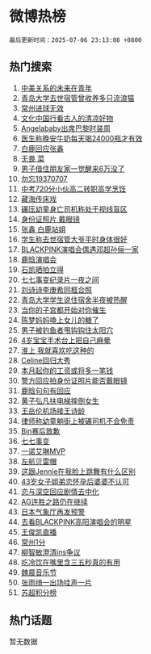 # 微博热榜

`最后更新时间：2025-07-06 23:13:08 +0800`

## 热门搜索

1. [中美关系的未来在青年](https://m.weibo.cn/search?containerid=100103type%3D1%26t%3D10%26q%3D%23%E4%B8%AD%E7%BE%8E%E5%85%B3%E7%B3%BB%E7%9A%84%E6%9C%AA%E6%9D%A5%E5%9C%A8%E9%9D%92%E5%B9%B4%23&stream_entry_id=51&isnewpage=1&extparam=seat%3D1%26cate%3D10103%26pos%3D0%26dgr%3D0%26filter_type%3Drealtimehot%26stream_entry_id%3D51%26c_type%3D51%26q%3D%2523%25E4%25B8%25AD%25E7%25BE%258E%25E5%2585%25B3%25E7%25B3%25BB%25E7%259A%2584%25E6%259C%25AA%25E6%259D%25A5%25E5%259C%25A8%25E9%259D%2592%25E5%25B9%25B4%2523%26display_time%3D1751814787%26pre_seqid%3D17518147873100187794317)
1. [青岛大学去世宿管曾收养多只流浪猫](https://m.weibo.cn/search?containerid=100103type%3D1%26t%3D10%26q%3D%23%E9%9D%92%E5%B2%9B%E5%A4%A7%E5%AD%A6%E5%8E%BB%E4%B8%96%E5%AE%BF%E7%AE%A1%E6%9B%BE%E6%94%B6%E5%85%BB%E5%A4%9A%E5%8F%AA%E6%B5%81%E6%B5%AA%E7%8C%AB%23&stream_entry_id=31&isnewpage=1&extparam=seat%3D1%26cate%3D5001%26pos%3D0%26dgr%3D0%26flag%3D1%26stream_entry_id%3D31%26band_rank%3D1%26realpos%3D1%26lcate%3D5001%26c_type%3D31%26q%3D%2523%25E9%259D%2592%25E5%25B2%259B%25E5%25A4%25A7%25E5%25AD%25A6%25E5%258E%25BB%25E4%25B8%2596%25E5%25AE%25BF%25E7%25AE%25A1%25E6%259B%25BE%25E6%2594%25B6%25E5%2585%25BB%25E5%25A4%259A%25E5%258F%25AA%25E6%25B5%2581%25E6%25B5%25AA%25E7%258C%25AB%2523%26filter_type%3Drealtimehot%26display_time%3D1751814787%26pre_seqid%3D17518147873100187794317)
1. [常州进球无效](https://m.weibo.cn/search?containerid=100103type%3D1%26t%3D10%26q%3D%23%E5%B8%B8%E5%B7%9E%E8%BF%9B%E7%90%83%E6%97%A0%E6%95%88%23&stream_entry_id=31&isnewpage=1&extparam=seat%3D1%26cate%3D5001%26pos%3D1%26dgr%3D0%26flag%3D2%26stream_entry_id%3D31%26band_rank%3D2%26realpos%3D2%26lcate%3D5001%26c_type%3D31%26q%3D%2523%25E5%25B8%25B8%25E5%25B7%259E%25E8%25BF%259B%25E7%2590%2583%25E6%2597%25A0%25E6%2595%2588%2523%26filter_type%3Drealtimehot%26display_time%3D1751814787%26pre_seqid%3D17518147873100187794317)
1. [文化中国行看古人的清凉好物](https://m.weibo.cn/search?containerid=100103type%3D1%26t%3D10%26q%3D%23%E6%96%87%E5%8C%96%E4%B8%AD%E5%9B%BD%E8%A1%8C%E7%9C%8B%E5%8F%A4%E4%BA%BA%E7%9A%84%E6%B8%85%E5%87%89%E5%A5%BD%E7%89%A9%23&stream_entry_id=31&isnewpage=1&extparam=seat%3D1%26cate%3D5001%26pos%3D2%26dgr%3D0%26flag%3D1%26stream_entry_id%3D31%26band_rank%3D3%26realpos%3D3%26lcate%3D5001%26c_type%3D31%26q%3D%2523%25E6%2596%2587%25E5%258C%2596%25E4%25B8%25AD%25E5%259B%25BD%25E8%25A1%258C%25E7%259C%258B%25E5%258F%25A4%25E4%25BA%25BA%25E7%259A%2584%25E6%25B8%2585%25E5%2587%2589%25E5%25A5%25BD%25E7%2589%25A9%2523%26filter_type%3Drealtimehot%26display_time%3D1751814787%26pre_seqid%3D17518147873100187794317)
1. [Angelababy出席巴黎时装周](https://m.weibo.cn/search?containerid=100103type%3D1%26t%3D10%26q%3D%23Angelababy%E5%87%BA%E5%B8%AD%E5%B7%B4%E9%BB%8E%E6%97%B6%E8%A3%85%E5%91%A8%23&stream_entry_id=31&isnewpage=1&extparam=seat%3D1%26cate%3D5001%26pos%3D3%26dgr%3D0%26flag%3D0%26stream_entry_id%3D31%26band_rank%3D4%26realpos%3D4%26lcate%3D5001%26c_type%3D31%26q%3D%2523Angelababy%25E5%2587%25BA%25E5%25B8%25AD%25E5%25B7%25B4%25E9%25BB%258E%25E6%2597%25B6%25E8%25A3%2585%25E5%2591%25A8%2523%26filter_type%3Drealtimehot%26display_time%3D1751814787%26pre_seqid%3D17518147873100187794317)
1. [医生称晚安牛奶每天喝24000瓶才有效](https://m.weibo.cn/search?containerid=100103type%3D1%26t%3D10%26q%3D%23%E5%8C%BB%E7%94%9F%E7%A7%B0%E6%99%9A%E5%AE%89%E7%89%9B%E5%A5%B6%E6%AF%8F%E5%A4%A9%E5%96%9D24000%E7%93%B6%E6%89%8D%E6%9C%89%E6%95%88%23&stream_entry_id=31&isnewpage=1&extparam=seat%3D1%26cate%3D5001%26pos%3D4%26dgr%3D0%26flag%3D0%26stream_entry_id%3D31%26band_rank%3D5%26realpos%3D5%26lcate%3D5001%26c_type%3D31%26q%3D%2523%25E5%258C%25BB%25E7%2594%259F%25E7%25A7%25B0%25E6%2599%259A%25E5%25AE%2589%25E7%2589%259B%25E5%25A5%25B6%25E6%25AF%258F%25E5%25A4%25A9%25E5%2596%259D24000%25E7%2593%25B6%25E6%2589%258D%25E6%259C%2589%25E6%2595%2588%2523%26filter_type%3Drealtimehot%26display_time%3D1751814787%26pre_seqid%3D17518147873100187794317)
1. [白鹿回应张鑫](https://m.weibo.cn/search?containerid=100103type%3D1%26t%3D10%26q%3D%23%E7%99%BD%E9%B9%BF%E5%9B%9E%E5%BA%94%E5%BC%A0%E9%91%AB%23&stream_entry_id=31&isnewpage=1&extparam=seat%3D1%26cate%3D5001%26pos%3D5%26dgr%3D0%26flag%3D1%26stream_entry_id%3D31%26band_rank%3D6%26realpos%3D6%26lcate%3D5001%26c_type%3D31%26q%3D%2523%25E7%2599%25BD%25E9%25B9%25BF%25E5%259B%259E%25E5%25BA%2594%25E5%25BC%25A0%25E9%2591%25AB%2523%26filter_type%3Drealtimehot%26display_time%3D1751814787%26pre_seqid%3D17518147873100187794317)
1. [无畏 菜](https://m.weibo.cn/search?containerid=100103type%3D1%26t%3D10%26q%3D%E6%97%A0%E7%95%8F+%E8%8F%9C&stream_entry_id=31&isnewpage=1&extparam=seat%3D1%26cate%3D5001%26pos%3D6%26dgr%3D0%26flag%3D0%26stream_entry_id%3D31%26band_rank%3D7%26realpos%3D7%26lcate%3D5001%26c_type%3D31%26q%3D%25E6%2597%25A0%25E7%2595%258F%2520%25E8%258F%259C%26filter_type%3Drealtimehot%26display_time%3D1751814787%26pre_seqid%3D17518147873100187794317)
1. [男子借住朋友家一觉醒来6万没了](https://m.weibo.cn/search?containerid=100103type%3D1%26t%3D10%26q%3D%23%E7%94%B7%E5%AD%90%E5%80%9F%E4%BD%8F%E6%9C%8B%E5%8F%8B%E5%AE%B6%E4%B8%80%E8%A7%89%E9%86%92%E6%9D%A56%E4%B8%87%E6%B2%A1%E4%BA%86%23&stream_entry_id=31&isnewpage=1&extparam=seat%3D1%26cate%3D5001%26pos%3D7%26dgr%3D0%26flag%3D1%26stream_entry_id%3D31%26band_rank%3D8%26realpos%3D8%26lcate%3D5001%26c_type%3D31%26q%3D%2523%25E7%2594%25B7%25E5%25AD%2590%25E5%2580%259F%25E4%25BD%258F%25E6%259C%258B%25E5%258F%258B%25E5%25AE%25B6%25E4%25B8%2580%25E8%25A7%2589%25E9%2586%2592%25E6%259D%25A56%25E4%25B8%2587%25E6%25B2%25A1%25E4%25BA%2586%2523%26filter_type%3Drealtimehot%26display_time%3D1751814787%26pre_seqid%3D17518147873100187794317)
1. [勿忘19370707](https://m.weibo.cn/search?containerid=100103type%3D1%26t%3D10%26q%3D%23%E5%8B%BF%E5%BF%9819370707%23&stream_entry_id=31&isnewpage=1&extparam=seat%3D1%26cate%3D5001%26pos%3D8%26dgr%3D0%26flag%3D1%26stream_entry_id%3D31%26band_rank%3D9%26realpos%3D9%26lcate%3D5001%26c_type%3D31%26q%3D%2523%25E5%258B%25BF%25E5%25BF%259819370707%2523%26filter_type%3Drealtimehot%26display_time%3D1751814787%26pre_seqid%3D17518147873100187794317)
1. [中考720分小伙高二转职高学烹饪](https://m.weibo.cn/search?containerid=100103type%3D1%26t%3D10%26q%3D%23%E4%B8%AD%E8%80%83720%E5%88%86%E5%B0%8F%E4%BC%99%E9%AB%98%E4%BA%8C%E8%BD%AC%E8%81%8C%E9%AB%98%E5%AD%A6%E7%83%B9%E9%A5%AA%23&stream_entry_id=31&isnewpage=1&extparam=seat%3D1%26cate%3D5001%26pos%3D9%26dgr%3D0%26flag%3D1%26stream_entry_id%3D31%26band_rank%3D10%26realpos%3D10%26lcate%3D5001%26c_type%3D31%26q%3D%2523%25E4%25B8%25AD%25E8%2580%2583720%25E5%2588%2586%25E5%25B0%258F%25E4%25BC%2599%25E9%25AB%2598%25E4%25BA%258C%25E8%25BD%25AC%25E8%2581%258C%25E9%25AB%2598%25E5%25AD%25A6%25E7%2583%25B9%25E9%25A5%25AA%2523%26filter_type%3Drealtimehot%26display_time%3D1751814787%26pre_seqid%3D17518147873100187794317)
1. [藏海传床戏](https://m.weibo.cn/search?containerid=100103type%3D1%26t%3D10%26q%3D%23%E8%97%8F%E6%B5%B7%E4%BC%A0%E5%BA%8A%E6%88%8F%23&stream_entry_id=31&isnewpage=1&extparam=seat%3D1%26cate%3D5001%26pos%3D10%26dgr%3D0%26flag%3D1%26stream_entry_id%3D31%26band_rank%3D11%26realpos%3D11%26lcate%3D5001%26c_type%3D31%26q%3D%2523%25E8%2597%258F%25E6%25B5%25B7%25E4%25BC%25A0%25E5%25BA%258A%25E6%2588%258F%2523%26filter_type%3Drealtimehot%26display_time%3D1751814787%26pre_seqid%3D17518147873100187794317)
1. [碾压幼童身亡司机称处于视线盲区](https://m.weibo.cn/search?containerid=100103type%3D1%26t%3D10%26q%3D%23%E7%A2%BE%E5%8E%8B%E5%B9%BC%E7%AB%A5%E8%BA%AB%E4%BA%A1%E5%8F%B8%E6%9C%BA%E7%A7%B0%E5%A4%84%E4%BA%8E%E8%A7%86%E7%BA%BF%E7%9B%B2%E5%8C%BA%23&stream_entry_id=31&isnewpage=1&extparam=seat%3D1%26cate%3D5001%26pos%3D11%26dgr%3D0%26flag%3D1%26stream_entry_id%3D31%26band_rank%3D12%26realpos%3D12%26lcate%3D5001%26c_type%3D31%26q%3D%2523%25E7%25A2%25BE%25E5%258E%258B%25E5%25B9%25BC%25E7%25AB%25A5%25E8%25BA%25AB%25E4%25BA%25A1%25E5%258F%25B8%25E6%259C%25BA%25E7%25A7%25B0%25E5%25A4%2584%25E4%25BA%258E%25E8%25A7%2586%25E7%25BA%25BF%25E7%259B%25B2%25E5%258C%25BA%2523%26filter_type%3Drealtimehot%26display_time%3D1751814787%26pre_seqid%3D17518147873100187794317)
1. [身份证照片 戴眼镜](https://m.weibo.cn/search?containerid=100103type%3D1%26t%3D10%26q%3D%E8%BA%AB%E4%BB%BD%E8%AF%81%E7%85%A7%E7%89%87+%E6%88%B4%E7%9C%BC%E9%95%9C&stream_entry_id=31&isnewpage=1&extparam=seat%3D1%26cate%3D5001%26pos%3D12%26dgr%3D0%26flag%3D2%26stream_entry_id%3D31%26band_rank%3D13%26realpos%3D13%26lcate%3D5001%26c_type%3D31%26q%3D%25E8%25BA%25AB%25E4%25BB%25BD%25E8%25AF%2581%25E7%2585%25A7%25E7%2589%2587%2520%25E6%2588%25B4%25E7%259C%25BC%25E9%2595%259C%26filter_type%3Drealtimehot%26display_time%3D1751814787%26pre_seqid%3D17518147873100187794317)
1. [张鑫 白鹿站姐](https://m.weibo.cn/search?containerid=100103type%3D1%26t%3D10%26q%3D%E5%BC%A0%E9%91%AB+%E7%99%BD%E9%B9%BF%E7%AB%99%E5%A7%90&stream_entry_id=31&isnewpage=1&extparam=seat%3D1%26cate%3D5001%26pos%3D13%26dgr%3D0%26flag%3D1%26stream_entry_id%3D31%26band_rank%3D14%26realpos%3D14%26lcate%3D5001%26c_type%3D31%26q%3D%25E5%25BC%25A0%25E9%2591%25AB%2520%25E7%2599%25BD%25E9%25B9%25BF%25E7%25AB%2599%25E5%25A7%2590%26filter_type%3Drealtimehot%26display_time%3D1751814787%26pre_seqid%3D17518147873100187794317)
1. [学生称去世宿管大爷平时身体很好](https://m.weibo.cn/search?containerid=100103type%3D1%26t%3D10%26q%3D%23%E5%AD%A6%E7%94%9F%E7%A7%B0%E5%8E%BB%E4%B8%96%E5%AE%BF%E7%AE%A1%E5%A4%A7%E7%88%B7%E5%B9%B3%E6%97%B6%E8%BA%AB%E4%BD%93%E5%BE%88%E5%A5%BD%23&stream_entry_id=31&isnewpage=1&extparam=seat%3D1%26cate%3D5001%26pos%3D14%26dgr%3D0%26flag%3D1%26stream_entry_id%3D31%26band_rank%3D15%26realpos%3D15%26lcate%3D5001%26c_type%3D31%26q%3D%2523%25E5%25AD%25A6%25E7%2594%259F%25E7%25A7%25B0%25E5%258E%25BB%25E4%25B8%2596%25E5%25AE%25BF%25E7%25AE%25A1%25E5%25A4%25A7%25E7%2588%25B7%25E5%25B9%25B3%25E6%2597%25B6%25E8%25BA%25AB%25E4%25BD%2593%25E5%25BE%2588%25E5%25A5%25BD%2523%26filter_type%3Drealtimehot%26display_time%3D1751814787%26pre_seqid%3D17518147873100187794317)
1. [BLACKPINK演唱会偶遇邓超孙俪一家](https://m.weibo.cn/search?containerid=100103type%3D1%26t%3D10%26q%3D%23BLACKPINK%E6%BC%94%E5%94%B1%E4%BC%9A%E5%81%B6%E9%81%87%E9%82%93%E8%B6%85%E5%AD%99%E4%BF%AA%E4%B8%80%E5%AE%B6%23&stream_entry_id=31&isnewpage=1&extparam=seat%3D1%26cate%3D5001%26pos%3D15%26dgr%3D0%26flag%3D1%26stream_entry_id%3D31%26band_rank%3D16%26realpos%3D16%26lcate%3D5001%26c_type%3D31%26q%3D%2523BLACKPINK%25E6%25BC%2594%25E5%2594%25B1%25E4%25BC%259A%25E5%2581%25B6%25E9%2581%2587%25E9%2582%2593%25E8%25B6%2585%25E5%25AD%2599%25E4%25BF%25AA%25E4%25B8%2580%25E5%25AE%25B6%2523%26filter_type%3Drealtimehot%26display_time%3D1751814787%26pre_seqid%3D17518147873100187794317)
1. [鹿晗演唱会](https://m.weibo.cn/search?containerid=100103type%3D1%26t%3D10%26q%3D%E9%B9%BF%E6%99%97%E6%BC%94%E5%94%B1%E4%BC%9A&stream_entry_id=31&isnewpage=1&extparam=seat%3D1%26cate%3D5001%26pos%3D16%26dgr%3D0%26flag%3D0%26stream_entry_id%3D31%26band_rank%3D17%26realpos%3D17%26lcate%3D5001%26c_type%3D31%26q%3D%25E9%25B9%25BF%25E6%2599%2597%25E6%25BC%2594%25E5%2594%25B1%25E4%25BC%259A%26filter_type%3Drealtimehot%26display_time%3D1751814787%26pre_seqid%3D17518147873100187794317)
1. [石凯晒拍立得](https://m.weibo.cn/search?containerid=100103type%3D1%26t%3D10%26q%3D%E7%9F%B3%E5%87%AF%E6%99%92%E6%8B%8D%E7%AB%8B%E5%BE%97&stream_entry_id=31&isnewpage=1&extparam=seat%3D1%26cate%3D5001%26pos%3D17%26dgr%3D0%26flag%3D1%26stream_entry_id%3D31%26band_rank%3D18%26realpos%3D18%26lcate%3D5001%26c_type%3D31%26q%3D%25E7%259F%25B3%25E5%2587%25AF%25E6%2599%2592%25E6%258B%258D%25E7%25AB%258B%25E5%25BE%2597%26filter_type%3Drealtimehot%26display_time%3D1751814787%26pre_seqid%3D17518147873100187794317)
1. [七七事变纪录片一夜之间](https://m.weibo.cn/search?containerid=100103type%3D1%26t%3D10%26q%3D%23%E4%B8%83%E4%B8%83%E4%BA%8B%E5%8F%98%E7%BA%AA%E5%BD%95%E7%89%87%E4%B8%80%E5%A4%9C%E4%B9%8B%E9%97%B4%23&stream_entry_id=31&isnewpage=1&extparam=seat%3D1%26cate%3D5001%26pos%3D18%26dgr%3D0%26flag%3D0%26stream_entry_id%3D31%26band_rank%3D19%26realpos%3D19%26lcate%3D5001%26c_type%3D31%26q%3D%2523%25E4%25B8%2583%25E4%25B8%2583%25E4%25BA%258B%25E5%258F%2598%25E7%25BA%25AA%25E5%25BD%2595%25E7%2589%2587%25E4%25B8%2580%25E5%25A4%259C%25E4%25B9%258B%25E9%2597%25B4%2523%26filter_type%3Drealtimehot%26display_time%3D1751814787%26pre_seqid%3D17518147873100187794317)
1. [刘诗诗李庚希同框合照](https://m.weibo.cn/search?containerid=100103type%3D1%26t%3D10%26q%3D%23%E5%88%98%E8%AF%97%E8%AF%97%E6%9D%8E%E5%BA%9A%E5%B8%8C%E5%90%8C%E6%A1%86%E5%90%88%E7%85%A7%23&stream_entry_id=31&isnewpage=1&extparam=seat%3D1%26cate%3D5001%26pos%3D19%26dgr%3D0%26flag%3D1%26stream_entry_id%3D31%26band_rank%3D20%26realpos%3D20%26lcate%3D5001%26c_type%3D31%26q%3D%2523%25E5%2588%2598%25E8%25AF%2597%25E8%25AF%2597%25E6%259D%258E%25E5%25BA%259A%25E5%25B8%258C%25E5%2590%258C%25E6%25A1%2586%25E5%2590%2588%25E7%2585%25A7%2523%26filter_type%3Drealtimehot%26display_time%3D1751814787%26pre_seqid%3D17518147873100187794317)
1. [青岛大学学生说住宿舍半夜被热醒](https://m.weibo.cn/search?containerid=100103type%3D1%26t%3D10%26q%3D%23%E9%9D%92%E5%B2%9B%E5%A4%A7%E5%AD%A6%E5%AD%A6%E7%94%9F%E8%AF%B4%E4%BD%8F%E5%AE%BF%E8%88%8D%E5%8D%8A%E5%A4%9C%E8%A2%AB%E7%83%AD%E9%86%92%23&stream_entry_id=31&isnewpage=1&extparam=seat%3D1%26cate%3D5001%26pos%3D20%26dgr%3D0%26flag%3D0%26stream_entry_id%3D31%26band_rank%3D21%26realpos%3D21%26lcate%3D5001%26c_type%3D31%26q%3D%2523%25E9%259D%2592%25E5%25B2%259B%25E5%25A4%25A7%25E5%25AD%25A6%25E5%25AD%25A6%25E7%2594%259F%25E8%25AF%25B4%25E4%25BD%258F%25E5%25AE%25BF%25E8%2588%258D%25E5%258D%258A%25E5%25A4%259C%25E8%25A2%25AB%25E7%2583%25AD%25E9%2586%2592%2523%26filter_type%3Drealtimehot%26display_time%3D1751814787%26pre_seqid%3D17518147873100187794317)
1. [当你的子宫都开始对你催生](https://m.weibo.cn/search?containerid=100103type%3D1%26t%3D10%26q%3D%E5%BD%93%E4%BD%A0%E7%9A%84%E5%AD%90%E5%AE%AB%E9%83%BD%E5%BC%80%E5%A7%8B%E5%AF%B9%E4%BD%A0%E5%82%AC%E7%94%9F&stream_entry_id=31&isnewpage=1&extparam=seat%3D1%26cate%3D5001%26pos%3D21%26dgr%3D0%26flag%3D2%26stream_entry_id%3D31%26band_rank%3D22%26realpos%3D22%26lcate%3D5001%26c_type%3D31%26q%3D%25E5%25BD%2593%25E4%25BD%25A0%25E7%259A%2584%25E5%25AD%2590%25E5%25AE%25AB%25E9%2583%25BD%25E5%25BC%2580%25E5%25A7%258B%25E5%25AF%25B9%25E4%25BD%25A0%25E5%2582%25AC%25E7%2594%259F%26filter_type%3Drealtimehot%26display_time%3D1751814787%26pre_seqid%3D17518147873100187794317)
1. [陈梦妈妈嗑上女儿的糖了](https://m.weibo.cn/search?containerid=100103type%3D1%26t%3D10%26q%3D%E9%99%88%E6%A2%A6%E5%A6%88%E5%A6%88%E5%97%91%E4%B8%8A%E5%A5%B3%E5%84%BF%E7%9A%84%E7%B3%96%E4%BA%86&stream_entry_id=31&isnewpage=1&extparam=seat%3D1%26cate%3D5001%26pos%3D22%26dgr%3D0%26flag%3D0%26stream_entry_id%3D31%26band_rank%3D23%26realpos%3D23%26lcate%3D5001%26c_type%3D31%26q%3D%25E9%2599%2588%25E6%25A2%25A6%25E5%25A6%2588%25E5%25A6%2588%25E5%2597%2591%25E4%25B8%258A%25E5%25A5%25B3%25E5%2584%25BF%25E7%259A%2584%25E7%25B3%2596%25E4%25BA%2586%26filter_type%3Drealtimehot%26display_time%3D1751814787%26pre_seqid%3D17518147873100187794317)
1. [男子被钓鱼者甩钩钩住太阳穴](https://m.weibo.cn/search?containerid=100103type%3D1%26t%3D10%26q%3D%23%E7%94%B7%E5%AD%90%E8%A2%AB%E9%92%93%E9%B1%BC%E8%80%85%E7%94%A9%E9%92%A9%E9%92%A9%E4%BD%8F%E5%A4%AA%E9%98%B3%E7%A9%B4%23&stream_entry_id=31&isnewpage=1&extparam=seat%3D1%26cate%3D5001%26pos%3D23%26dgr%3D0%26flag%3D1%26stream_entry_id%3D31%26band_rank%3D24%26realpos%3D24%26lcate%3D5001%26c_type%3D31%26q%3D%2523%25E7%2594%25B7%25E5%25AD%2590%25E8%25A2%25AB%25E9%2592%2593%25E9%25B1%25BC%25E8%2580%2585%25E7%2594%25A9%25E9%2592%25A9%25E9%2592%25A9%25E4%25BD%258F%25E5%25A4%25AA%25E9%2598%25B3%25E7%25A9%25B4%2523%26filter_type%3Drealtimehot%26display_time%3D1751814787%26pre_seqid%3D17518147873100187794317)
1. [4岁宝宝手术台上把自己麻晕](https://m.weibo.cn/search?containerid=100103type%3D1%26t%3D10%26q%3D%234%E5%B2%81%E5%AE%9D%E5%AE%9D%E6%89%8B%E6%9C%AF%E5%8F%B0%E4%B8%8A%E6%8A%8A%E8%87%AA%E5%B7%B1%E9%BA%BB%E6%99%95%23&stream_entry_id=31&isnewpage=1&extparam=seat%3D1%26cate%3D5001%26pos%3D24%26dgr%3D0%26flag%3D0%26stream_entry_id%3D31%26band_rank%3D25%26realpos%3D25%26lcate%3D5001%26c_type%3D31%26q%3D%25234%25E5%25B2%2581%25E5%25AE%259D%25E5%25AE%259D%25E6%2589%258B%25E6%259C%25AF%25E5%258F%25B0%25E4%25B8%258A%25E6%258A%258A%25E8%2587%25AA%25E5%25B7%25B1%25E9%25BA%25BB%25E6%2599%2595%2523%26filter_type%3Drealtimehot%26display_time%3D1751814787%26pre_seqid%3D17518147873100187794317)
1. [淮上 我就喜欢吃这种的](https://m.weibo.cn/search?containerid=100103type%3D1%26t%3D10%26q%3D%E6%B7%AE%E4%B8%8A+%E6%88%91%E5%B0%B1%E5%96%9C%E6%AC%A2%E5%90%83%E8%BF%99%E7%A7%8D%E7%9A%84&stream_entry_id=31&isnewpage=1&extparam=seat%3D1%26cate%3D5001%26pos%3D25%26dgr%3D0%26flag%3D0%26stream_entry_id%3D31%26band_rank%3D26%26realpos%3D26%26lcate%3D5001%26c_type%3D31%26q%3D%25E6%25B7%25AE%25E4%25B8%258A%2520%25E6%2588%2591%25E5%25B0%25B1%25E5%2596%259C%25E6%25AC%25A2%25E5%2590%2583%25E8%25BF%2599%25E7%25A7%258D%25E7%259A%2584%26filter_type%3Drealtimehot%26display_time%3D1751814787%26pre_seqid%3D17518147873100187794317)
1. [Celine回归大秀](https://m.weibo.cn/search?containerid=100103type%3D1%26t%3D10%26q%3D%23Celine%E5%9B%9E%E5%BD%92%E5%A4%A7%E7%A7%80%23&stream_entry_id=31&isnewpage=1&extparam=seat%3D1%26cate%3D5001%26pos%3D26%26dgr%3D0%26flag%3D1%26stream_entry_id%3D31%26band_rank%3D27%26realpos%3D27%26lcate%3D5001%26c_type%3D31%26q%3D%2523Celine%25E5%259B%259E%25E5%25BD%2592%25E5%25A4%25A7%25E7%25A7%2580%2523%26filter_type%3Drealtimehot%26display_time%3D1751814787%26pre_seqid%3D17518147873100187794317)
1. [本月起你的工资或将多一笔钱](https://m.weibo.cn/search?containerid=100103type%3D1%26t%3D10%26q%3D%23%E6%9C%AC%E6%9C%88%E8%B5%B7%E4%BD%A0%E7%9A%84%E5%B7%A5%E8%B5%84%E6%88%96%E5%B0%86%E5%A4%9A%E4%B8%80%E7%AC%94%E9%92%B1%23&stream_entry_id=31&isnewpage=1&extparam=seat%3D1%26cate%3D5001%26pos%3D27%26dgr%3D0%26flag%3D1%26stream_entry_id%3D31%26band_rank%3D28%26realpos%3D28%26lcate%3D5001%26c_type%3D31%26q%3D%2523%25E6%259C%25AC%25E6%259C%2588%25E8%25B5%25B7%25E4%25BD%25A0%25E7%259A%2584%25E5%25B7%25A5%25E8%25B5%2584%25E6%2588%2596%25E5%25B0%2586%25E5%25A4%259A%25E4%25B8%2580%25E7%25AC%2594%25E9%2592%25B1%2523%26filter_type%3Drealtimehot%26display_time%3D1751814787%26pre_seqid%3D17518147873100187794317)
1. [警方回应拍身份证照片能否戴眼镜](https://m.weibo.cn/search?containerid=100103type%3D1%26t%3D10%26q%3D%23%E8%AD%A6%E6%96%B9%E5%9B%9E%E5%BA%94%E6%8B%8D%E8%BA%AB%E4%BB%BD%E8%AF%81%E7%85%A7%E7%89%87%E8%83%BD%E5%90%A6%E6%88%B4%E7%9C%BC%E9%95%9C%23&stream_entry_id=31&isnewpage=1&extparam=seat%3D1%26cate%3D5001%26pos%3D28%26dgr%3D0%26flag%3D1%26stream_entry_id%3D31%26band_rank%3D29%26realpos%3D29%26lcate%3D5001%26c_type%3D31%26q%3D%2523%25E8%25AD%25A6%25E6%2596%25B9%25E5%259B%259E%25E5%25BA%2594%25E6%258B%258D%25E8%25BA%25AB%25E4%25BB%25BD%25E8%25AF%2581%25E7%2585%25A7%25E7%2589%2587%25E8%2583%25BD%25E5%2590%25A6%25E6%2588%25B4%25E7%259C%25BC%25E9%2595%259C%2523%26filter_type%3Drealtimehot%26display_time%3D1751814787%26pre_seqid%3D17518147873100187794317)
1. [鹿晗句句有回应](https://m.weibo.cn/search?containerid=100103type%3D1%26t%3D10%26q%3D%E9%B9%BF%E6%99%97%E5%8F%A5%E5%8F%A5%E6%9C%89%E5%9B%9E%E5%BA%94&stream_entry_id=31&isnewpage=1&extparam=seat%3D1%26cate%3D5001%26pos%3D29%26dgr%3D0%26flag%3D1%26stream_entry_id%3D31%26band_rank%3D30%26realpos%3D30%26lcate%3D5001%26c_type%3D31%26q%3D%25E9%25B9%25BF%25E6%2599%2597%25E5%258F%25A5%25E5%258F%25A5%25E6%259C%2589%25E5%259B%259E%25E5%25BA%2594%26filter_type%3Drealtimehot%26display_time%3D1751814787%26pre_seqid%3D17518147873100187794317)
1. [黄子弘凡扶电梯摔倒女生](https://m.weibo.cn/search?containerid=100103type%3D1%26t%3D10%26q%3D%23%E9%BB%84%E5%AD%90%E5%BC%98%E5%87%A1%E6%89%B6%E7%94%B5%E6%A2%AF%E6%91%94%E5%80%92%E5%A5%B3%E7%94%9F%23&stream_entry_id=31&isnewpage=1&extparam=seat%3D1%26cate%3D5001%26pos%3D30%26dgr%3D0%26flag%3D0%26stream_entry_id%3D31%26band_rank%3D31%26realpos%3D31%26lcate%3D5001%26c_type%3D31%26q%3D%2523%25E9%25BB%2584%25E5%25AD%2590%25E5%25BC%2598%25E5%2587%25A1%25E6%2589%25B6%25E7%2594%25B5%25E6%25A2%25AF%25E6%2591%2594%25E5%2580%2592%25E5%25A5%25B3%25E7%2594%259F%2523%26filter_type%3Drealtimehot%26display_time%3D1751814787%26pre_seqid%3D17518147873100187794317)
1. [王岳伦机场接王诗龄](https://m.weibo.cn/search?containerid=100103type%3D1%26t%3D10%26q%3D%23%E7%8E%8B%E5%B2%B3%E4%BC%A6%E6%9C%BA%E5%9C%BA%E6%8E%A5%E7%8E%8B%E8%AF%97%E9%BE%84%23&stream_entry_id=31&isnewpage=1&extparam=seat%3D1%26cate%3D5001%26pos%3D31%26dgr%3D0%26flag%3D1%26stream_entry_id%3D31%26band_rank%3D32%26realpos%3D32%26lcate%3D5001%26c_type%3D31%26q%3D%2523%25E7%258E%258B%25E5%25B2%25B3%25E4%25BC%25A6%25E6%259C%25BA%25E5%259C%25BA%25E6%258E%25A5%25E7%258E%258B%25E8%25AF%2597%25E9%25BE%2584%2523%26filter_type%3Drealtimehot%26display_time%3D1751814787%26pre_seqid%3D17518147873100187794317)
1. [律师称幼童躺街上被碾司机不会免责](https://m.weibo.cn/search?containerid=100103type%3D1%26t%3D10%26q%3D%23%E5%BE%8B%E5%B8%88%E7%A7%B0%E5%B9%BC%E7%AB%A5%E8%BA%BA%E8%A1%97%E4%B8%8A%E8%A2%AB%E7%A2%BE%E5%8F%B8%E6%9C%BA%E4%B8%8D%E4%BC%9A%E5%85%8D%E8%B4%A3%23&stream_entry_id=31&isnewpage=1&extparam=seat%3D1%26cate%3D5001%26pos%3D32%26dgr%3D0%26flag%3D1%26stream_entry_id%3D31%26band_rank%3D33%26realpos%3D33%26lcate%3D5001%26c_type%3D31%26q%3D%2523%25E5%25BE%258B%25E5%25B8%2588%25E7%25A7%25B0%25E5%25B9%25BC%25E7%25AB%25A5%25E8%25BA%25BA%25E8%25A1%2597%25E4%25B8%258A%25E8%25A2%25AB%25E7%25A2%25BE%25E5%258F%25B8%25E6%259C%25BA%25E4%25B8%258D%25E4%25BC%259A%25E5%2585%258D%25E8%25B4%25A3%2523%26filter_type%3Drealtimehot%26display_time%3D1751814787%26pre_seqid%3D17518147873100187794317)
1. [Bin赛后致歉](https://m.weibo.cn/search?containerid=100103type%3D1%26t%3D10%26q%3D%23Bin%E8%B5%9B%E5%90%8E%E8%87%B4%E6%AD%89%23&stream_entry_id=31&isnewpage=1&extparam=seat%3D1%26cate%3D5001%26pos%3D33%26dgr%3D0%26flag%3D1%26stream_entry_id%3D31%26band_rank%3D34%26realpos%3D34%26lcate%3D5001%26c_type%3D31%26q%3D%2523Bin%25E8%25B5%259B%25E5%2590%258E%25E8%2587%25B4%25E6%25AD%2589%2523%26filter_type%3Drealtimehot%26display_time%3D1751814787%26pre_seqid%3D17518147873100187794317)
1. [七七事变](https://m.weibo.cn/search?containerid=100103type%3D1%26t%3D10%26q%3D%E4%B8%83%E4%B8%83%E4%BA%8B%E5%8F%98&stream_entry_id=31&isnewpage=1&extparam=seat%3D1%26cate%3D5001%26pos%3D34%26dgr%3D0%26flag%3D1%26stream_entry_id%3D31%26band_rank%3D35%26realpos%3D35%26lcate%3D5001%26c_type%3D31%26q%3D%25E4%25B8%2583%25E4%25B8%2583%25E4%25BA%258B%25E5%258F%2598%26filter_type%3Drealtimehot%26display_time%3D1751814787%26pre_seqid%3D17518147873100187794317)
1. [一诺艾琳MVP](https://m.weibo.cn/search?containerid=100103type%3D1%26t%3D10%26q%3D%23%E4%B8%80%E8%AF%BA%E8%89%BE%E7%90%B3MVP%23&stream_entry_id=31&isnewpage=1&extparam=seat%3D1%26cate%3D5001%26pos%3D35%26dgr%3D0%26flag%3D1%26stream_entry_id%3D31%26band_rank%3D36%26realpos%3D36%26lcate%3D5001%26c_type%3D31%26q%3D%2523%25E4%25B8%2580%25E8%25AF%25BA%25E8%2589%25BE%25E7%2590%25B3MVP%2523%26filter_type%3Drealtimehot%26display_time%3D1751814787%26pre_seqid%3D17518147873100187794317)
1. [左航贝雷帽](https://m.weibo.cn/search?containerid=100103type%3D1%26t%3D10%26q%3D%E5%B7%A6%E8%88%AA%E8%B4%9D%E9%9B%B7%E5%B8%BD&stream_entry_id=31&isnewpage=1&extparam=seat%3D1%26cate%3D5001%26pos%3D36%26dgr%3D0%26flag%3D1%26stream_entry_id%3D31%26band_rank%3D37%26realpos%3D37%26lcate%3D5001%26c_type%3D31%26q%3D%25E5%25B7%25A6%25E8%2588%25AA%25E8%25B4%259D%25E9%259B%25B7%25E5%25B8%25BD%26filter_type%3Drealtimehot%26display_time%3D1751814787%26pre_seqid%3D17518147873100187794317)
1. [这跟Jennie在我脸上跳舞有什么区别](https://m.weibo.cn/search?containerid=100103type%3D1%26t%3D10%26q%3D%E8%BF%99%E8%B7%9FJennie%E5%9C%A8%E6%88%91%E8%84%B8%E4%B8%8A%E8%B7%B3%E8%88%9E%E6%9C%89%E4%BB%80%E4%B9%88%E5%8C%BA%E5%88%AB&stream_entry_id=31&isnewpage=1&extparam=seat%3D1%26cate%3D5001%26pos%3D37%26dgr%3D0%26flag%3D1%26stream_entry_id%3D31%26band_rank%3D38%26realpos%3D38%26lcate%3D5001%26c_type%3D31%26q%3D%25E8%25BF%2599%25E8%25B7%259FJennie%25E5%259C%25A8%25E6%2588%2591%25E8%2584%25B8%25E4%25B8%258A%25E8%25B7%25B3%25E8%2588%259E%25E6%259C%2589%25E4%25BB%2580%25E4%25B9%2588%25E5%258C%25BA%25E5%2588%25AB%26filter_type%3Drealtimehot%26display_time%3D1751814787%26pre_seqid%3D17518147873100187794317)
1. [43岁女子姐弟恋怀孕后婆婆不认可](https://m.weibo.cn/search?containerid=100103type%3D1%26t%3D10%26q%3D%2343%E5%B2%81%E5%A5%B3%E5%AD%90%E5%A7%90%E5%BC%9F%E6%81%8B%E6%80%80%E5%AD%95%E5%90%8E%E5%A9%86%E5%A9%86%E4%B8%8D%E8%AE%A4%E5%8F%AF%23&stream_entry_id=31&isnewpage=1&extparam=seat%3D1%26cate%3D5001%26pos%3D38%26dgr%3D0%26flag%3D0%26stream_entry_id%3D31%26band_rank%3D39%26realpos%3D39%26lcate%3D5001%26c_type%3D31%26q%3D%252343%25E5%25B2%2581%25E5%25A5%25B3%25E5%25AD%2590%25E5%25A7%2590%25E5%25BC%259F%25E6%2581%258B%25E6%2580%2580%25E5%25AD%2595%25E5%2590%258E%25E5%25A9%2586%25E5%25A9%2586%25E4%25B8%258D%25E8%25AE%25A4%25E5%258F%25AF%2523%26filter_type%3Drealtimehot%26display_time%3D1751814787%26pre_seqid%3D17518147873100187794317)
1. [恋与深空回应剧情去中化](https://m.weibo.cn/search?containerid=100103type%3D1%26t%3D10%26q%3D%23%E6%81%8B%E4%B8%8E%E6%B7%B1%E7%A9%BA%E5%9B%9E%E5%BA%94%E5%89%A7%E6%83%85%E5%8E%BB%E4%B8%AD%E5%8C%96%23&stream_entry_id=31&isnewpage=1&extparam=seat%3D1%26cate%3D5001%26pos%3D39%26dgr%3D0%26flag%3D1%26stream_entry_id%3D31%26band_rank%3D40%26realpos%3D40%26lcate%3D5001%26c_type%3D31%26q%3D%2523%25E6%2581%258B%25E4%25B8%258E%25E6%25B7%25B1%25E7%25A9%25BA%25E5%259B%259E%25E5%25BA%2594%25E5%2589%25A7%25E6%2583%2585%25E5%258E%25BB%25E4%25B8%25AD%25E5%258C%2596%2523%26filter_type%3Drealtimehot%26display_time%3D1751814787%26pre_seqid%3D17518147873100187794317)
1. [AG连胜之路仍在继续](https://m.weibo.cn/search?containerid=100103type%3D1%26t%3D10%26q%3D%23AG%E8%BF%9E%E8%83%9C%E4%B9%8B%E8%B7%AF%E4%BB%8D%E5%9C%A8%E7%BB%A7%E7%BB%AD%23&stream_entry_id=31&isnewpage=1&extparam=seat%3D1%26cate%3D5001%26pos%3D40%26dgr%3D0%26flag%3D1%26stream_entry_id%3D31%26band_rank%3D41%26realpos%3D41%26lcate%3D5001%26c_type%3D31%26q%3D%2523AG%25E8%25BF%259E%25E8%2583%259C%25E4%25B9%258B%25E8%25B7%25AF%25E4%25BB%258D%25E5%259C%25A8%25E7%25BB%25A7%25E7%25BB%25AD%2523%26filter_type%3Drealtimehot%26display_time%3D1751814787%26pre_seqid%3D17518147873100187794317)
1. [日本气象厅再发预警](https://m.weibo.cn/search?containerid=100103type%3D1%26t%3D10%26q%3D%23%E6%97%A5%E6%9C%AC%E6%B0%94%E8%B1%A1%E5%8E%85%E5%86%8D%E5%8F%91%E9%A2%84%E8%AD%A6%23&stream_entry_id=31&isnewpage=1&extparam=seat%3D1%26cate%3D5001%26pos%3D41%26dgr%3D0%26flag%3D1%26stream_entry_id%3D31%26band_rank%3D42%26realpos%3D42%26lcate%3D5001%26c_type%3D31%26q%3D%2523%25E6%2597%25A5%25E6%259C%25AC%25E6%25B0%2594%25E8%25B1%25A1%25E5%258E%2585%25E5%2586%258D%25E5%258F%2591%25E9%25A2%2584%25E8%25AD%25A6%2523%26filter_type%3Drealtimehot%26display_time%3D1751814787%26pre_seqid%3D17518147873100187794317)
1. [去看BLACKPINK高阳演唱会的明星](https://m.weibo.cn/search?containerid=100103type%3D1%26t%3D10%26q%3D%23%E5%8E%BB%E7%9C%8BBLACKPINK%E9%AB%98%E9%98%B3%E6%BC%94%E5%94%B1%E4%BC%9A%E7%9A%84%E6%98%8E%E6%98%9F%23&stream_entry_id=31&isnewpage=1&extparam=seat%3D1%26cate%3D5001%26pos%3D42%26dgr%3D0%26flag%3D1%26stream_entry_id%3D31%26band_rank%3D43%26realpos%3D43%26lcate%3D5001%26c_type%3D31%26q%3D%2523%25E5%258E%25BB%25E7%259C%258BBLACKPINK%25E9%25AB%2598%25E9%2598%25B3%25E6%25BC%2594%25E5%2594%25B1%25E4%25BC%259A%25E7%259A%2584%25E6%2598%258E%25E6%2598%259F%2523%26filter_type%3Drealtimehot%26display_time%3D1751814787%26pre_seqid%3D17518147873100187794317)
1. [王俊凯直播](https://m.weibo.cn/search?containerid=100103type%3D1%26t%3D10%26q%3D%E7%8E%8B%E4%BF%8A%E5%87%AF%E7%9B%B4%E6%92%AD&stream_entry_id=31&isnewpage=1&extparam=seat%3D1%26cate%3D5001%26pos%3D43%26dgr%3D0%26flag%3D0%26stream_entry_id%3D31%26band_rank%3D44%26realpos%3D44%26lcate%3D5001%26c_type%3D31%26q%3D%25E7%258E%258B%25E4%25BF%258A%25E5%2587%25AF%25E7%259B%25B4%25E6%2592%25AD%26filter_type%3Drealtimehot%26display_time%3D1751814787%26pre_seqid%3D17518147873100187794317)
1. [常州1分](https://m.weibo.cn/search?containerid=100103type%3D1%26t%3D10%26q%3D%23%E5%B8%B8%E5%B7%9E1%E5%88%86%23&stream_entry_id=31&isnewpage=1&extparam=seat%3D1%26cate%3D5001%26pos%3D44%26dgr%3D0%26flag%3D1%26stream_entry_id%3D31%26band_rank%3D45%26realpos%3D45%26lcate%3D5001%26c_type%3D31%26q%3D%2523%25E5%25B8%25B8%25E5%25B7%259E1%25E5%2588%2586%2523%26filter_type%3Drealtimehot%26display_time%3D1751814787%26pre_seqid%3D17518147873100187794317)
1. [柳智敏澄清ins争议](https://m.weibo.cn/search?containerid=100103type%3D1%26t%3D10%26q%3D%23%E6%9F%B3%E6%99%BA%E6%95%8F%E6%BE%84%E6%B8%85ins%E4%BA%89%E8%AE%AE%23&stream_entry_id=31&isnewpage=1&extparam=seat%3D1%26cate%3D5001%26pos%3D45%26dgr%3D0%26flag%3D0%26stream_entry_id%3D31%26band_rank%3D46%26realpos%3D46%26lcate%3D5001%26c_type%3D31%26q%3D%2523%25E6%259F%25B3%25E6%2599%25BA%25E6%2595%258F%25E6%25BE%2584%25E6%25B8%2585ins%25E4%25BA%2589%25E8%25AE%25AE%2523%26filter_type%3Drealtimehot%26display_time%3D1751814787%26pre_seqid%3D17518147873100187794317)
1. [吃冷饮在嘴里含三五秒真的有用](https://m.weibo.cn/search?containerid=100103type%3D1%26t%3D10%26q%3D%23%E5%90%83%E5%86%B7%E9%A5%AE%E5%9C%A8%E5%98%B4%E9%87%8C%E5%90%AB%E4%B8%89%E4%BA%94%E7%A7%92%E7%9C%9F%E7%9A%84%E6%9C%89%E7%94%A8%23&stream_entry_id=31&isnewpage=1&extparam=seat%3D1%26cate%3D5001%26pos%3D46%26dgr%3D0%26flag%3D1%26stream_entry_id%3D31%26band_rank%3D47%26realpos%3D47%26lcate%3D5001%26c_type%3D31%26q%3D%2523%25E5%2590%2583%25E5%2586%25B7%25E9%25A5%25AE%25E5%259C%25A8%25E5%2598%25B4%25E9%2587%258C%25E5%2590%25AB%25E4%25B8%2589%25E4%25BA%2594%25E7%25A7%2592%25E7%259C%259F%25E7%259A%2584%25E6%259C%2589%25E7%2594%25A8%2523%26filter_type%3Drealtimehot%26display_time%3D1751814787%26pre_seqid%3D17518147873100187794317)
1. [魏晨音乐节](https://m.weibo.cn/search?containerid=100103type%3D1%26t%3D10%26q%3D%E9%AD%8F%E6%99%A8%E9%9F%B3%E4%B9%90%E8%8A%82&stream_entry_id=31&isnewpage=1&extparam=seat%3D1%26cate%3D5001%26pos%3D47%26dgr%3D0%26flag%3D1%26stream_entry_id%3D31%26band_rank%3D48%26realpos%3D48%26lcate%3D5001%26c_type%3D31%26q%3D%25E9%25AD%258F%25E6%2599%25A8%25E9%259F%25B3%25E4%25B9%2590%25E8%258A%2582%26filter_type%3Drealtimehot%26display_time%3D1751814787%26pre_seqid%3D17518147873100187794317)
1. [张雨绮一出场哇声一片](https://m.weibo.cn/search?containerid=100103type%3D1%26t%3D10%26q%3D%E5%BC%A0%E9%9B%A8%E7%BB%AE%E4%B8%80%E5%87%BA%E5%9C%BA%E5%93%87%E5%A3%B0%E4%B8%80%E7%89%87&stream_entry_id=31&isnewpage=1&extparam=seat%3D1%26cate%3D5001%26pos%3D48%26dgr%3D0%26flag%3D1%26stream_entry_id%3D31%26band_rank%3D49%26realpos%3D49%26lcate%3D5001%26c_type%3D31%26q%3D%25E5%25BC%25A0%25E9%259B%25A8%25E7%25BB%25AE%25E4%25B8%2580%25E5%2587%25BA%25E5%259C%25BA%25E5%2593%2587%25E5%25A3%25B0%25E4%25B8%2580%25E7%2589%2587%26filter_type%3Drealtimehot%26display_time%3D1751814787%26pre_seqid%3D17518147873100187794317)
1. [苏超积分榜](https://m.weibo.cn/search?containerid=100103type%3D1%26t%3D10%26q%3D%E8%8B%8F%E8%B6%85%E7%A7%AF%E5%88%86%E6%A6%9C&stream_entry_id=31&isnewpage=1&extparam=seat%3D1%26cate%3D5001%26pos%3D49%26dgr%3D0%26flag%3D1%26stream_entry_id%3D31%26band_rank%3D50%26realpos%3D50%26lcate%3D5001%26c_type%3D31%26q%3D%25E8%258B%258F%25E8%25B6%2585%25E7%25A7%25AF%25E5%2588%2586%25E6%25A6%259C%26filter_type%3Drealtimehot%26display_time%3D1751814787%26pre_seqid%3D17518147873100187794317)

## 热门话题

暂无数据
